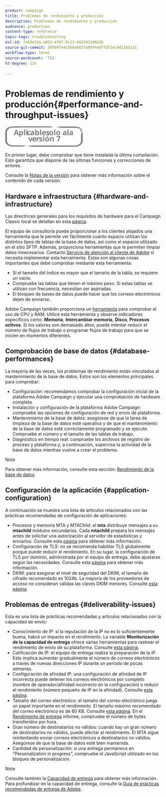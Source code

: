 ```yaml
---
product: campaign
title: Problemas de rendimiento y producción
description: Problemas de rendimiento y producción
audience: production
content-type: reference
topic-tags: troubleshooting
exl-id: fe69efda-a052-4f67-9c13-665f011d0a2b
source-git-commit: 20509f44c5b8e0827a09f44dffdf2ec9d11652a1
workflow-type: tm+mt
source-wordcount: '711'
ht-degree: 11%

---
```


# Problemas de rendimiento y producción{#performance-and-throughput-issues}

![](../../assets/v7-only.svg)

En primer lugar, debe comprobar que tiene instalada la última compilación. Esto garantiza que dispone de las últimas funciones y correcciones de errores.

Consulte la [Notas de la versión](../../rn/using/latest-release.md) para obtener más información sobre el contenido de cada versión.

## Hardware e infraestructura {#hardware-and-infrastructure}

Las directrices generales para los requisitos de hardware para el Campaign Classic local se detallan en esta [página](https://helpx.adobe.com/es/campaign/kb/hardware-sizing-guide.html).

El equipo de consultoría puede proporcionar a los clientes alojados una herramienta que le permite ver fácilmente cuánto espacio utilizan los distintos tipos de tablas de la base de datos, así como el espacio utilizado en el sitio SFTP. Además, proporciona herramientas que le permiten limpiar datos innecesarios. Contacto [Servicio de atención al cliente de Adobe](https://helpx.adobe.com/es/enterprise/admin-guide.html/enterprise/using/support-for-experience-cloud.ug.html) si necesita implementar esta herramienta. Estas son algunas cosas importantes que debe comprobar mediante esta herramienta:

* Si el tamaño del índice es mayor que el tamaño de la tabla, se requiere un vacío.
* Compruebe las tablas que tienen el máximo peso. Si estas tablas se utilizan con frecuencia, necesitan ser aspiradas.
* El bloqueo de bases de datos puede hacer que los correos electrónicos dejen de enviarse.

Adobe Campaign también proporciona un [herramienta](../../production/using/monitoring-processes.md#manual-monitoring) para comprobar el uso de CPU y RAM. Utilice esta herramienta y observe indicadores específicos como: **Memoria**, **Intercambiar memoria**, **Disco**, **Procesos activos**. Si los valores son demasiado altos, puede intentar reducir el número de flujos de trabajo o programar flujos de trabajo para que se inicien en momentos diferentes.

## Comprobación de base de datos {#database-performances}

La mayoría de las veces, los problemas de rendimiento están vinculados al mantenimiento de la base de datos. Estos son los elementos principales para comprobar:

* Configuración: recomendamos comprobar la configuración inicial de la plataforma Adobe Campaign y ejecutar una comprobación de hardware completa.
* Instalación y configuración de la plataforma Adobe Campaign: compruebe las opciones de configuración de red y envío de plataforma.
* Mantenimiento de la base de datos: asegúrese de que la tarea de limpieza de la base de datos esté operativa y de que el mantenimiento de la base de datos esté correctamente programado y se ejecute. Compruebe el número y el tamaño de las tablas de trabajo.
* Diagnóstico en tiempo real: compruebe los archivos de registro de proceso y plataforma y, a continuación, supervise la actividad de la base de datos mientras vuelve a crear el problema.

>[!NOTE]
>
>Para obtener más información, consulte esta sección: [Rendimiento de la base de datos](../../production/using/database-performances.md).

## Configuración de la aplicación {#application-configuration}

A continuación se muestra una lista de artículos relacionados con las prácticas recomendadas de configuración de aplicaciones:

* Procesos y memoria MTA y MTAChild: el **mta** distribuye mensajes a su **mtachild** módulos secundarios. Cada **mtachild** prepara los mensajes antes de solicitar una autorización al servidor de estadísticas y enviarlos. Consulte esta [página](../../installation/using/email-deliverability.md) para obtener más información.
* Configuración de TLS: no se recomienda habilitar TLS globalmente porque puede reducir el rendimiento. En su lugar, la configuración de TLS por dominio, administrada por el equipo de entrega, debe ajustarse según las necesidades. Consulte esta [página](../../installation/using/email-deliverability.md#mx-configuration) para obtener más información.
* DKIM: para asegurar el nivel de seguridad del DKIM, el tamaño de cifrado recomendado es 1024b. La mayoría de los proveedores de acceso no consideran válidas las claves DKIM menores. Consulte [esta página](https://experienceleague.adobe.com/docs/deliverability-learn/deliverability-best-practice-guide/transition-process/infrastructure.html?lang=es#authentication).

## Problemas de entregas {#deliverability-issues}

Esta es una lista de prácticas recomendadas y artículos relacionados con la capacidad de envío:

* Conocimiento de IP: si la reputación de la IP no es lo suficientemente buena, habrá un impacto en el rendimiento. La variable **Monitorización de la capacidad de entrega** ofrece varias herramientas para rastrear el rendimiento de envío de su plataforma. Consulte [esta página](../../delivery/using/monitoring-deliverability.md).
* Calificación de IP: el equipo de entrega realiza la preparación de la IP. Esto implica aumentar gradualmente el número de correos electrónicos a través de nuevas direcciones IP durante un periodo de pocas semanas.
* Configuración de afinidad IP: una configuración de afinidad de IP incorrecta puede detener los correos electrónicos por completo (nombre de operador/afinidad incorrecto en la configuración) o reducir el rendimiento (número pequeño de IP en la afinidad). Consulte [esta página](../../installation/using/email-deliverability.md#list-of-ip-addresses-to-use).
* Tamaño del correo electrónico: el tamaño del correo electrónico juega un papel importante en el rendimiento. El tamaño máximo recomendado del correo electrónico es de 60 KB. Consulte [esta página](https://helpx.adobe.com/legal/product-descriptions/campaign.html). En el [Rendimiento de entrega](../../reporting/using/global-reports.md#delivery-throughput) informe, compruebe el número de bytes transferidos por hora.
* Gran número de destinatarios no válidos: cuando hay un gran número de destinatarios no válidos, puede afectar al rendimiento. El MTA sigue reintentando enviar correos electrónicos a destinatarios no válidos. Asegúrese de que la base de datos esté bien mantenida.
* Cantidad de personalización: si una entrega permanece en &quot;Personalization in progress&quot;, compruebe el JavaScript utilizado en los bloques de personalización.

>[!NOTE]
>
>Consulte también la [Capacidad de entrega](../../delivery/using/about-deliverability.md) para obtener más información. Para profundizar en la capacidad de entrega, consulte la [Guía de prácticas recomendadas de entrega de Adobe](https://experienceleague.adobe.com/docs/deliverability-learn/deliverability-best-practice-guide/introduction.html?lang=es).
